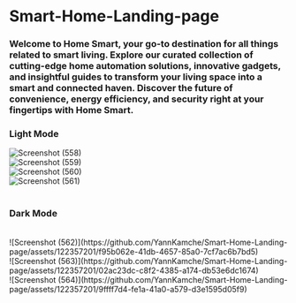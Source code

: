 # Smart-Home-Landing-page
### Welcome to Home Smart, your go-to destination for all things related to smart living. Explore our curated collection of cutting-edge home automation solutions, innovative gadgets, and insightful guides to transform your living space into a smart and connected haven. Discover the future of convenience, energy efficiency, and security right at your fingertips with Home Smart.<br>
### Light Mode
![Screenshot (558)](https://github.com/YannKamche/Smart-Home-Landing-page/assets/122357201/ea1c5543-225b-48b0-ade9-8054d222288b)
<br>
![Screenshot (559)](https://github.com/YannKamche/Smart-Home-Landing-page/assets/122357201/b7206900-cb5b-41a5-b115-79c9aabffee3)
<br>
![Screenshot (560)](https://github.com/YannKamche/Smart-Home-Landing-page/assets/122357201/32365c0e-249a-44e1-a8a4-1ff364be6edf)
<br>
![Screenshot (561)](https://github.com/YannKamche/Smart-Home-Landing-page/assets/122357201/e4d42037-221a-4225-8836-ed70ece0eac8)
<br> 
<br>
### Dark Mode
<br>
![Screenshot (562)](https://github.com/YannKamche/Smart-Home-Landing-page/assets/122357201/f95b062e-41db-4657-85a0-7cf7ac6b7bd5)
<br>
![Screenshot (563)](https://github.com/YannKamche/Smart-Home-Landing-page/assets/122357201/02ac23dc-c8f2-4385-a174-db53e6dc1674)
<br>
![Screenshot (564)](https://github.com/YannKamche/Smart-Home-Landing-page/assets/122357201/9ffff7d4-fe1a-41a0-a579-d3e1595d05f9)
